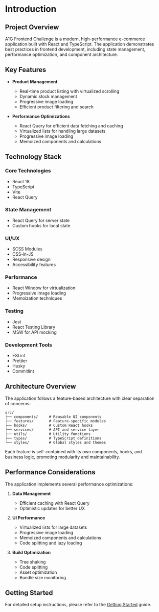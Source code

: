 # Introduction

## Project Overview

A1G Frontend Challenge is a modern, high-performance e-commerce application built with React and TypeScript. The application demonstrates best practices in frontend development, including state management, performance optimization, and component architecture.

## Key Features

- **Product Management**
  - Real-time product listing with virtualized scrolling
  - Dynamic stock management
  - Progressive image loading
  - Efficient product filtering and search

- **Performance Optimizations**
  - React Query for efficient data fetching and caching
  - Virtualized lists for handling large datasets
  - Progressive image loading
  - Memoized components and calculations

## Technology Stack

### Core Technologies
- React 18
- TypeScript
- Vite
- React Query

### State Management
- React Query for server state
- Custom hooks for local state

### UI/UX
- SCSS Modules
- CSS-in-JS
- Responsive design
- Accessibility features

### Performance
- React Window for virtualization
- Progressive image loading
- Memoization techniques

### Testing
- Jest
- React Testing Library
- MSW for API mocking

### Development Tools
- ESLint
- Prettier
- Husky
- Commitlint

## Architecture Overview

The application follows a feature-based architecture with clear separation of concerns:

```
src/
├── components/     # Reusable UI components
├── features/       # Feature-specific modules
├── hooks/          # Custom React hooks
├── services/       # API and service layer
├── utils/          # Utility functions
├── types/          # TypeScript definitions
└── styles/         # Global styles and themes
```

Each feature is self-contained with its own components, hooks, and business logic, promoting modularity and maintainability.

## Performance Considerations

The application implements several performance optimizations:

1. **Data Management**
   - Efficient caching with React Query
   - Optimistic updates for better UX

2. **UI Performance**
   - Virtualized lists for large datasets
   - Progressive image loading
   - Memoized components and calculations
   - Code splitting and lazy loading

3. **Build Optimization**
   - Tree shaking
   - Code splitting
   - Asset optimization
   - Bundle size monitoring

## Getting Started

For detailed setup instructions, please refer to the [Getting Started](./getting-started.md) guide. 